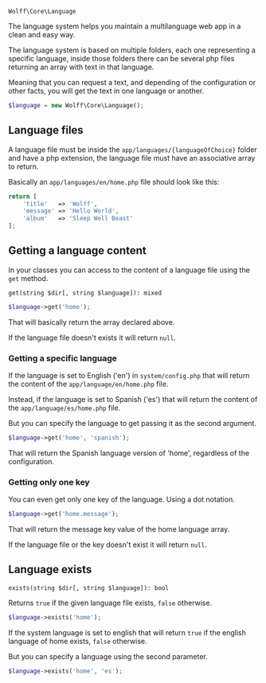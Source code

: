 `Wolff\Core\Language`

The language system helps you maintain a multilanguage web app in a clean and easy way.

The language system is based on multiple folders, each one representing a specific language, inside those folders there can be several php files returning an array with text in that language.

Meaning that you can request a text, and depending of the configuration or other facts, you will get the text in one language or another.

```php
$language = new Wolff\Core\Language();
```

## Language files

A language file must be inside the `app/languages/{languageOfChoice}` folder and have a php extension, the language file must have an associative array to return.

Basically an `app/languages/en/home.php` file should look like this:

```php
return [
    'title'   => 'Wolff',
    'message' => 'Hello World',
    'album'   => 'Sleep Well Beast'
];
```

## Getting a language content

In your classes you can access to the content of a language file using the `get` method.

`get(string $dir[, string $language]): mixed`

```php
$language->get('home');
```

That will basically return the array declared above.

If the language file doesn't exists it will return `null`.

### Getting a specific language

If the language is set to English ('en') in `system/config.php` that will return the content of the `app/language/en/home.php` file.

Instead, if the language is set to Spanish ('es') that will return the content of the `app/language/es/home.php` file.

But you can specify the language to get passing it as the second argument.

```php
$language->get('home', 'spanish');
```

That will return the Spanish language version of 'home', regardless of the configuration.

### Getting only one key

You can even get only one key of the language. Using a dot notation.

```php
$language->get('home.message');
```

That will return the message key value of the home language array.

If the language file or the key doesn't exist it will return `null`.

## Language exists

`exists(string $dir[, string $language]): bool`

Returns `true` if the given language file exists, `false` otherwise.

```php
$language->exists('home');
```

If the system language is set to english that will return `true` if the english language of home exists, `false` otherwise.

But you can specify a language using the second parameter.

```php
$language->exists('home', 'es');
```
